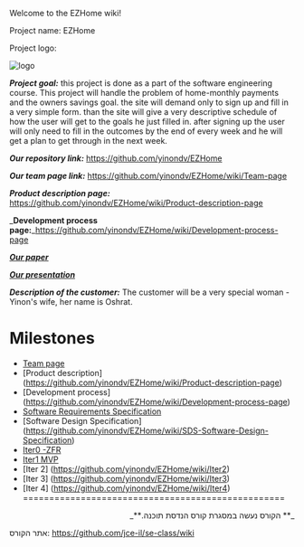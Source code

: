 Welcome to the EZHome wiki!

Project name: EZHome

Project logo:

 ![logo](http://www.up2me.co.il/images/18345493.png)

**_Project goal:_**
this project is done as a part of the software engineering course. This project will handle the problem of home-monthly payments and the owners savings goal. the site will demand only to sign up and fill in a very simple form. than the site will give a very descriptive schedule of how the user will get to the goals he just filled in. after signing up the user will only need to fill in the outcomes by the end of every week and he will get a plan to get through in the next week.

_**Our repository link:**_ https://github.com/yinondv/EZHome

_**Our team page link:**_ https://github.com/yinondv/EZHome/wiki/Team-page

_**Product description page:**_ https://github.com/yinondv/EZHome/wiki/Product-description-page

_**Development process page:**_https://github.com/yinondv/EZHome/wiki/Development-process-page

[_**Our paper**_](https://www.dropbox.com/s/0gar1hhmzehas1v/%D7%94%D7%A6%D7%A2%D7%AA%20%D7%A4%D7%A8%D7%95%D7%99%D7%99%D7%A7%D7%98.pdf)

[_**Our presentation**_](https://www.dropbox.com/s/798hek1spebjnqr/%D7%9E%D7%A6%D7%92%D7%AA%20%D7%9C%D7%A4%D7%A8%D7%95%D7%99%D7%99%D7%A7%D7%98%20%D7%94%D7%A0%D7%93%D7%A1%D7%AA%20%D7%AA%D7%95%D7%9B%D7%A0%D7%94.pptx)

_**Description of the customer:**_
The customer will be a very special woman - Yinon's wife, her name is Oshrat.

# Milestones

* [Team page](https://github.com/yinondv/EZHome/wiki/Team-page)
* [Product description] (https://github.com/yinondv/EZHome/wiki/Product-description-page)
* [Development process] (https://github.com/yinondv/EZHome/wiki/Development-process-page)
* [ Software Requirements Specification](https://github.com/yinondv/EZHome/wiki/SRS---Software-Requierments-Specification)
* [Software Design Specification] (https://github.com/yinondv/EZHome/wiki/SDS-Software-Design-Specification)
* [Iter0 -ZFR](https://github.com/yinondv/EZHome/wiki/Iter-0---ZFR)
* [Iter1 MVP](https://github.com/yinondv/EZHome/wiki/Iter1-MVP)
* [Iter 2] (https://github.com/yinondv/EZHome/wiki/Iter2)
* [Iter 3] (https://github.com/yinondv/EZHome/wiki/Iter3)
* [Iter 4] (https://github.com/yinondv/EZHome/wiki/Iter4)
==================================================


<p dir="rtl">
_** הקורס נעשה במסגרת קורס הנדסת תוכנה.**_

 אתר הקורס:
 https://github.com/jce-il/se-class/wiki 
 

</p>




